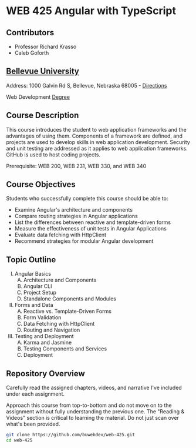 # WEB 425 Angular with TypeScript

## Contributors
+ Professor Richard Krasso
+ Caleb Goforth

## [Bellevue University](http://bellevue.edu "Bellevue University is a private, non-profit university located in Bellevue, Nebraska, United States.")

Address: 1000 Galvin Rd S, Bellevue, Nebraska 68005 - [Directions](https://www.google.com/maps/dir/''/Bellevue+University/@41.1509562,-95.9896355,12z/data=!4m8!4m7!1m0!1m5!1m1!1s0x8793886a86ca807f:0x838e857240d175eb!2m2!1d-95.9195956!2d41.1509774 "Google maps")

Web Development [Degree](http://www.bellevue.edu/degrees/bachelor/web-development-bs/ "Designed by developers for developers.")

## Course Description

This course introduces the student to web application frameworks and the advantages of using them. Components of a framework are defined, and projects are used to develop skills in web application development. Security and unit testing are addressed as it applies to web application frameworks. GitHub is used to host coding projects.

Prerequisite: WEB 200, WEB 231, WEB 330, and WEB 340

## Course Objectives
Students who successfully complete this course should be able to: 

- Examine Angular's architecture and components 
- Compare routing strategies in Angular applications
- List the differences between reactive and template-driven forms
- Measure the effectiveness of unit tests in Angular Applications
- Evaluate data fetching with HttpClient
- Recommend strategies for modular Angular development

## Topic Outline
<ol type="I">
  <li>
    Angular Basics
      <ol type="A">
        <li>Architecture and Components</li>
        <li>Angular CLI</li>
        <li>Project Setup</li>
        <li>Standalone Components and Modules</li>
      </ol>
  </li>
  <li>
    Forms and Data
    <ol type="A">
      <li>Reactive vs. Template-Driven Forms</li>
      <li>Form Validation</li>
      <li>Data Fetching with HttpClient</li>
      <li>Routing and Navigation</li>
    </ol>
  </li>
  <li>
    Testing and Deployment
    <ol type="A">
      <li>Karma and Jasmine</li>
      <li>Testing Components and Services</li>
      <li>Deployment</li>
    </ol>
  </li>
</ol>

## Repository Overview

Carefully read the assigned chapters, videos, and narrative I've included under each assignment.

Approach this course from top-to-bottom and do not move on to the assignment without fully understanding the previous one. The "Reading & Videos" section is critical to learning the material. Do not just scan over what's been provided. 

```bash
git clone https://github.com/buwebdev/web-425.git
cd web-425
